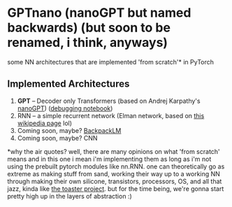 # GPTnano (nanoGPT but named backwards) (but soon to be renamed, i think, anyways)
some NN architectures that are implemented 'from scratch'* in PyTorch

## Implemented Architectures
1. **GPT** – Decoder only Transformers (based on Andrej Karpathy's [nanoGPT](https://github.com/karpathy/nanoGPT)) ([debugging notebook](https://colab.research.google.com/drive/1y9XAKnat5iWr3H4jsWgqDsW6frrm9_sy?usp=sharing))
2. RNN – a simple recurrent network (Elman network, based on [this wikipedia page](https://en.wikipedia.org/wiki/Recurrent_neural_network) lol)
3. Coming soon, maybe? [BackpackLM](https://arxiv.org/abs/2305.16765)
3. Coming soon, maybe? CNN


*why the air quotes? well, there are many opinions on what 'from scratch' means and in this one i mean i'm implementing them as long as i'm not using the prebuilt pytorch modules like nn.RNN. one can theoretically go as extreme as making stuff from sand, working their way up to a working NN through making their own silicone, transistors, processors, OS, and all that jazz, kinda like [the toaster project](https://www.thomasthwaites.com/the-toaster-project/). but for the time being, we're gonna start pretty high up in the layers of abstraction :)
